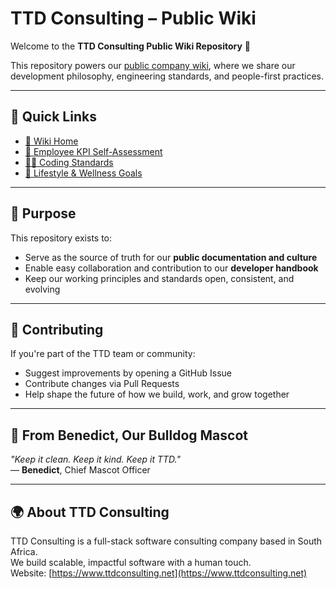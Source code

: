 # TTD Consulting – Public Wiki

Welcome to the **TTD Consulting Public Wiki Repository** 🐾

This repository powers our [public company wiki](https://github.com/TTD-Consulting/home/wiki), where we share our development philosophy, engineering standards, and people-first practices.

---

## 🔗 Quick Links

- [📖 Wiki Home](https://github.com/TTD-Consulting/home/wiki)
- [📝 Employee KPI Self-Assessment](https://github.com/TTD-Consulting/home/wiki/Employee-KPI's)
- [🧑‍💻 Coding Standards](https://github.com/TTD-Consulting/home/wiki/Coding-Standards)
- [💙 Lifestyle & Wellness Goals](https://github.com/TTD-Consulting/home/wiki/Employee-KPI's#10-lifestyle--wellness-goals)

---

## 🧠 Purpose

This repository exists to:
- Serve as the source of truth for our **public documentation and culture**
- Enable easy collaboration and contribution to our **developer handbook**
- Keep our working principles and standards open, consistent, and evolving

---

## 🤝 Contributing

If you're part of the TTD team or community:
- Suggest improvements by opening a GitHub Issue
- Contribute changes via Pull Requests
- Help shape the future of how we build, work, and grow together

---

## 🐶 From Benedict, Our Bulldog Mascot

_"Keep it clean. Keep it kind. Keep it TTD."_  
— **Benedict**, Chief Mascot Officer

---

## 🌍 About TTD Consulting

TTD Consulting is a full-stack software consulting company based in South Africa.  
We build scalable, impactful software with a human touch.  
Website: [https://www.ttdconsulting.net](https://www.ttdconsulting.net)
